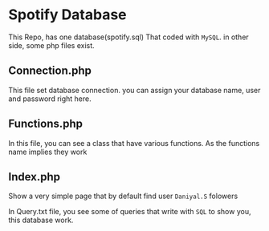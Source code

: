 # Spotify Database
This Repo, has one database(spotify.sql) That coded with `MySQL`. in other side, some php files exist.

Connection.php
-
This file set database connection. you can assign your database name, user and password right here.

Functions.php
-
In this file, you can see a class that have various functions. As the functions name implies they work

Index.php
-
Show a very simple page that by default find user `Daniyal.S` folowers


In Query.txt file, you see some of queries that write with `SQL` to show you, this database work.
